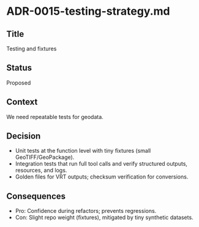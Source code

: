 # ADR-0015-testing-strategy.md

## Title

Testing and fixtures

## Status

Proposed

## Context

We need repeatable tests for geodata.

## Decision

* Unit tests at the function level with tiny fixtures (small GeoTIFF/GeoPackage).
* Integration tests that run full tool calls and verify structured outputs, resources, and logs.
* Golden files for VRT outputs; checksum verification for conversions.

## Consequences

* Pro: Confidence during refactors; prevents regressions.
* Con: Slight repo weight (fixtures), mitigated by tiny synthetic datasets.
